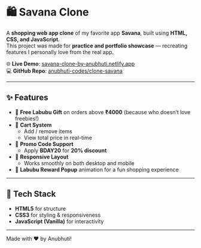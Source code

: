 # 🛍️ Savana Clone

A **shopping web app clone** of my favorite app **Savana**, built using **HTML, CSS, and JavaScript**.  
This project was made for **practice and portfolio showcase** — recreating features I personally love from the real app.  

🌐 **Live Demo**: [savana-clone-by-anubhuti.netlify.app](https://savana-clone-by-anubhuti.netlify.app/)  
💻 **GitHub Repo**: [anubhuti-codes/clone-savana](https://github.com/anubhuti-codes/clone-savana)

---

## ✨ Features

- 🎁 **Free Labubu Gift** on orders above **₹4000** (because who doesn’t love freebies!)
- 🛒 **Cart System**  
  - Add / remove items  
  - View total price in real-time  
- 💸 **Promo Code Support**  
  - Apply **BDAY20** for **20% discount**  
- 📱 **Responsive Layout**  
  - Works smoothly on both desktop and mobile  
- 🎉 **Labubu Reward Popup** animation for a fun shopping experience  

---

## 🚀 Tech Stack

- **HTML5** for structure  
- **CSS3** for styling & responsiveness  
- **JavaScript (Vanilla)** for interactivity  

---
Made with ♥ by Anubhuti!
